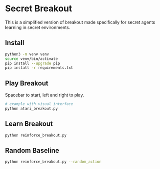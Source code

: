 # Secret Breakout

This is a simplified version of breakout made specifically for secret agents learning in secret environments.

## Install

```sh
python3 -m venv venv
source venv/bin/activate
pip install --upgrade pip
pip install -r requirements.txt
```

## Play Breakout

Spacebar to start, left and right to play.
```sh
# example with visual interface
python atari_breakout.py
```

## Learn Breakout
```sh
python reinforce_breakout.py
```

## Random Baseline
```sh
python reinforce_breakout.py --random_action
```